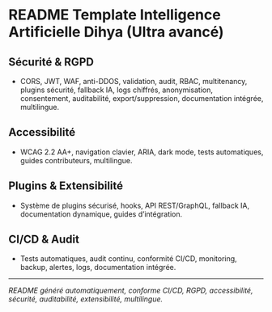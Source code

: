 # README Template Intelligence Artificielle Dihya (Ultra avancé)

## Sécurité & RGPD
- CORS, JWT, WAF, anti-DDOS, validation, audit, RBAC, multitenancy, plugins sécurité, fallback IA, logs chiffrés, anonymisation, consentement, auditabilité, export/suppression, documentation intégrée, multilingue.

## Accessibilité
- WCAG 2.2 AA+, navigation clavier, ARIA, dark mode, tests automatiques, guides contributeurs, multilingue.

## Plugins & Extensibilité
- Système de plugins sécurisé, hooks, API REST/GraphQL, fallback IA, documentation dynamique, guides d’intégration.

## CI/CD & Audit
- Tests automatiques, audit continu, conformité CI/CD, monitoring, backup, alertes, logs, documentation intégrée.

---

*README généré automatiquement, conforme CI/CD, RGPD, accessibilité, sécurité, auditabilité, extensibilité, multilingue.*
